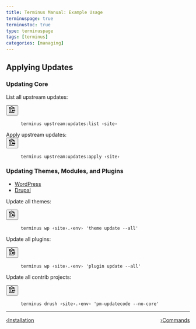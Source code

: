 ```yaml
---
title: Terminus Manual: Example Usage
terminuspage: true
terminustoc: true
type: terminuspage
tags: [terminus]
categories: [managing]
---
```

## Applying Updates

### Updating Core
List all upstream updates:
<div>
<button class="btn btn-default btn-clippy" data-clipboard-target="#updates-list"><img class="clippy" src="/source/docs/assets/images/clippy.svg" width="17" alt="Copy to clipboard"></button>
<figure class="highlight"><pre id="updates-list"><code class="bash" data-lang="bash">terminus upstream:updates:list &lsaquo;site&rsaquo;</code></pre></figure>
</div>
Apply upstream updates:
<div>
<button class="btn btn-default btn-clippy" data-clipboard-target="#updates-apply"><img class="clippy" src="/source/docs/assets/images/clippy.svg" width="17" alt="Copy to clipboard"></button>
<figure class="highlight"><pre id="updates-apply"><code class="bash" data-lang="bash">terminus upstream:updates:apply &lsaquo;site&rsaquo;</code></pre></figure>
</div>



### Updating Themes, Modules, and Plugins
<ul class="nav nav-tabs" role="tablist">
  <li id="wptab" role="presentation" class="active"><a href="#wp" aria-controls="wp" role="tab" data-toggle="tab">WordPress</a></li>
  <li id="drupaltab" role="presentation"><a href="#drupal" aria-controls="drupal" role="tab" data-toggle="tab">Drupal</a></li>
</ul>
<div class="tab-content">
  <div role="tabpanel" class="tab-pane active" id="wp">
    <!-- WordPress Content -->
    <p>Update all themes:</p>
    <div>
    <button class="btn btn-default btn-clippy" data-clipboard-target="#wp-update-themes"><img class="clippy" src="/source/docs/assets/images/clippy.svg" width="17" alt="Copy to clipboard"></button>
    <figure class="highlight"><pre id="wp-update-themes"><code class="bash" data-lang="bash">terminus wp &lsaquo;site&rsaquo;.&lsaquo;env&rsaquo; 'theme update --all'</code></pre></figure>
    </div>
    <p>Update all plugins:</p>
    <div>
    <button class="btn btn-default btn-clippy" data-clipboard-target="#wp-update-plugins"><img class="clippy" src="/source/docs/assets/images/clippy.svg" width="17" alt="Copy to clipboard"></button>
    <figure class="highlight"><pre id="wp-update-plugins"><code class="bash" data-lang="bash">terminus wp &lsaquo;site&rsaquo;.&lsaquo;env&rsaquo; 'plugin update --all'</code></pre></figure>
    </div>
  </div>
  <div role="tabpanel" class="tab-pane" id="drupal">
    <!-- Drupal Content -->
    <p>Update all contrib projects:</p>
    <div>
    <button class="btn btn-default btn-clippy" data-clipboard-target="#drupal-update-contrib"><img class="clippy" src="/source/docs/assets/images/clippy.svg" width="17" alt="Copy to clipboard"></button>
    <figure class="highlight"><pre id="drupal-update-contrib"><code class="bash" data-lang="bash">terminus drush &lsaquo;site&rsaquo;.&lsaquo;env&rsaquo; 'pm-updatecode --no-core'</code></pre></figure>
    </div>
    </div>
  </div>



<div class="terminus-pager col-md-12">
  <hr>
      <a style="float:left;" href="/docs/terminus/install"><span class="terminus-pager-lsaquo">&lsaquo;</span>Installation</a>
      <a style="float:right;" href="/docs/terminus/commands"><span class="terminus-pager-rsaquo">&rsaquo;</span>Commands</a>
</div>
